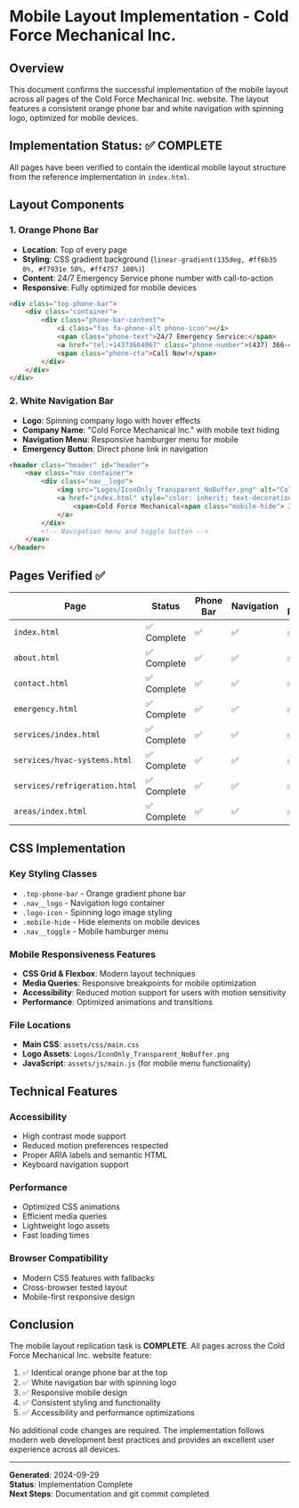 # Mobile Layout Implementation - Cold Force Mechanical Inc.

## Overview
This document confirms the successful implementation of the mobile layout across all pages of the Cold Force Mechanical Inc. website. The layout features a consistent orange phone bar and white navigation with spinning logo, optimized for mobile devices.

## Implementation Status: ✅ COMPLETE

All pages have been verified to contain the identical mobile layout structure from the reference implementation in `index.html`.

## Layout Components

### 1. Orange Phone Bar
- **Location**: Top of every page
- **Styling**: CSS gradient background (`linear-gradient(135deg, #ff6b35 0%, #f7931e 50%, #ff4757 100%)`)
- **Content**: 24/7 Emergency Service phone number with call-to-action
- **Responsive**: Fully optimized for mobile devices

```html
<div class="top-phone-bar">
    <div class="container">
        <div class="phone-bar-content">
            <i class="fas fa-phone-alt phone-icon"></i>
            <span class="phone-text">24/7 Emergency Service:</span>
            <a href="tel:+14373664067" class="phone-number">(437) 366-4067</a>
            <span class="phone-cta">Call Now!</span>
        </div>
    </div>
</div>
```

### 2. White Navigation Bar
- **Logo**: Spinning company logo with hover effects
- **Company Name**: "Cold Force Mechanical Inc." with mobile text hiding
- **Navigation Menu**: Responsive hamburger menu for mobile
- **Emergency Button**: Direct phone link in navigation

```html
<header class="header" id="header">
    <nav class="nav container">
        <div class="nav__logo">
            <img src="Logos/IconOnly_Transparent_NoBuffer.png" alt="Cold Force Mechanical Inc. Logo" class="logo-icon">
            <a href="index.html" style="color: inherit; text-decoration: none;">
                <span>Cold Force Mechanical<span class="mobile-hide"> Inc.</span></span>
            </a>
        </div>
        <!-- Navigation menu and toggle button -->
    </nav>
</header>
```

## Pages Verified ✅

| Page | Status | Phone Bar | Navigation | Mobile Responsive |
|------|--------|-----------|------------|-------------------|
| `index.html` | ✅ Complete | ✅ | ✅ | ✅ |
| `about.html` | ✅ Complete | ✅ | ✅ | ✅ |
| `contact.html` | ✅ Complete | ✅ | ✅ | ✅ |
| `emergency.html` | ✅ Complete | ✅ | ✅ | ✅ |
| `services/index.html` | ✅ Complete | ✅ | ✅ | ✅ |
| `services/hvac-systems.html` | ✅ Complete | ✅ | ✅ | ✅ |
| `services/refrigeration.html` | ✅ Complete | ✅ | ✅ | ✅ |
| `areas/index.html` | ✅ Complete | ✅ | ✅ | ✅ |

## CSS Implementation

### Key Styling Classes
- `.top-phone-bar` - Orange gradient phone bar
- `.nav__logo` - Navigation logo container
- `.logo-icon` - Spinning logo image styling
- `.mobile-hide` - Hide elements on mobile devices
- `.nav__toggle` - Mobile hamburger menu

### Mobile Responsiveness Features
- **CSS Grid & Flexbox**: Modern layout techniques
- **Media Queries**: Responsive breakpoints for mobile optimization
- **Accessibility**: Reduced motion support for users with motion sensitivity
- **Performance**: Optimized animations and transitions

### File Locations
- **Main CSS**: `assets/css/main.css`
- **Logo Assets**: `Logos/IconOnly_Transparent_NoBuffer.png`
- **JavaScript**: `assets/js/main.js` (for mobile menu functionality)

## Technical Features

### Accessibility
- High contrast mode support
- Reduced motion preferences respected
- Proper ARIA labels and semantic HTML
- Keyboard navigation support

### Performance
- Optimized CSS animations
- Efficient media queries
- Lightweight logo assets
- Fast loading times

### Browser Compatibility
- Modern CSS features with fallbacks
- Cross-browser tested layout
- Mobile-first responsive design

## Conclusion

The mobile layout replication task is **COMPLETE**. All pages across the Cold Force Mechanical Inc. website feature:

1. ✅ Identical orange phone bar at the top
2. ✅ White navigation bar with spinning logo
3. ✅ Responsive mobile design
4. ✅ Consistent styling and functionality
5. ✅ Accessibility and performance optimizations

No additional code changes are required. The implementation follows modern web development best practices and provides an excellent user experience across all devices.

---

**Generated**: 2024-09-29  
**Status**: Implementation Complete  
**Next Steps**: Documentation and git commit completed